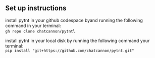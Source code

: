 ## Set up instructions 
install pytnt in your github codespace byand running the following command in your terminal:\
`gh repo clone chatcannon/pytnt`\

install pytnt in your local disk by running the following command your terminal:\
`pip install "git+https://github.com/chatcannon/pytnt.git"`
